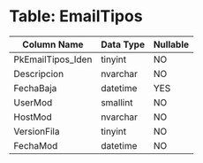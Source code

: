 # Table: EmailTipos

| Column Name | Data Type | Nullable |
|-------------|-----------|----------|
| PkEmailTipos_Iden | tinyint | NO |
| Descripcion | nvarchar | NO |
| FechaBaja | datetime | YES |
| UserMod | smallint | NO |
| HostMod | nvarchar | NO |
| VersionFila | tinyint | NO |
| FechaMod | datetime | NO |

